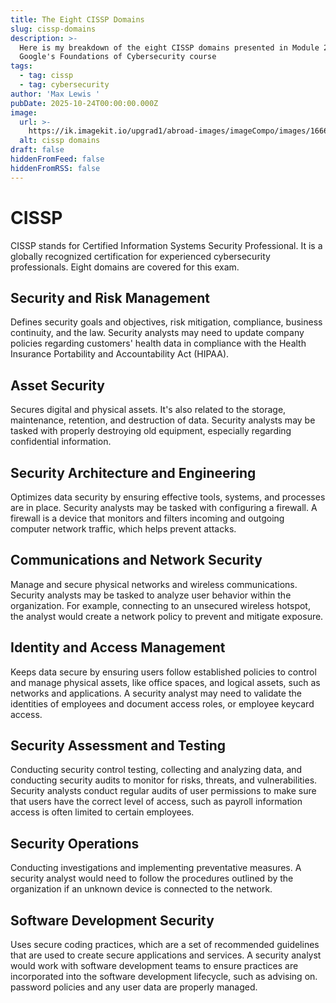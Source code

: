 ```yaml
---
title: The Eight CISSP Domains
slug: cissp-domains
description: >-
  Here is my breakdown of the eight CISSP domains presented in Module 2 of
  Google's Foundations of Cybersecurity course
tags:
  - tag: cissp
  - tag: cybersecurity
author: 'Max Lewis '
pubDate: 2025-10-24T00:00:00.000Z
image:
  url: >-
    https://ik.imagekit.io/upgrad1/abroad-images/imageCompo/images/1666020363744_cissp_domains8GN3S5.webp?pr-true
  alt: cissp domains
draft: false
hiddenFromFeed: false
hiddenFromRSS: false
---
```


# CISSP

CISSP stands for Certified Information Systems Security Professional. It is a globally recognized certification for experienced cybersecurity professionals. Eight domains are covered for this exam.

## Security and Risk Management

Defines security goals and objectives, risk mitigation, compliance, business continuity, and the law. Security analysts may need to update company policies regarding customers' health data in compliance with the Health Insurance Portability and Accountability Act (HIPAA). 

## Asset Security

Secures digital and physical assets. It's also related to the storage, maintenance, retention, and destruction of data. Security analysts may be tasked with properly destroying old equipment, especially regarding confidential information. 

## Security Architecture and Engineering 

Optimizes data security by ensuring effective tools, systems, and processes are in place. Security analysts may be tasked with configuring a firewall. A firewall is a device that monitors and filters incoming and outgoing computer network traffic, which helps prevent attacks.

## Communications and Network Security

Manage and secure physical networks and wireless communications. Security analysts may be tasked to analyze user behavior within the organization. For example, connecting to an unsecured wireless hotspot, the analyst would create a network policy to prevent and mitigate exposure.  

## Identity and Access Management

Keeps data secure by ensuring users follow established policies to control and manage physical assets, like office spaces, and logical assets, such as networks and applications. A security analyst may need to validate the identities of employees and document access roles, or employee keycard access. 

## Security Assessment and Testing 

Conducting security control testing, collecting and analyzing data, and conducting security audits to monitor for risks, threats, and vulnerabilities. Security analysts conduct regular audits of user permissions to make sure that users have the correct level of access, such as payroll information access is often limited to certain employees. 

## Security Operations

Conducting investigations and implementing preventative measures. A security analyst would need to follow the procedures outlined by the organization if an unknown device is connected to the network.

## Software Development Security

Uses secure coding practices, which are a set of recommended guidelines that are used to create secure applications and services. A security analyst would work with software development teams to ensure practices are incorporated into the software development lifecycle, such as advising on. password policies and any user data are properly managed. 

## &#x20;
